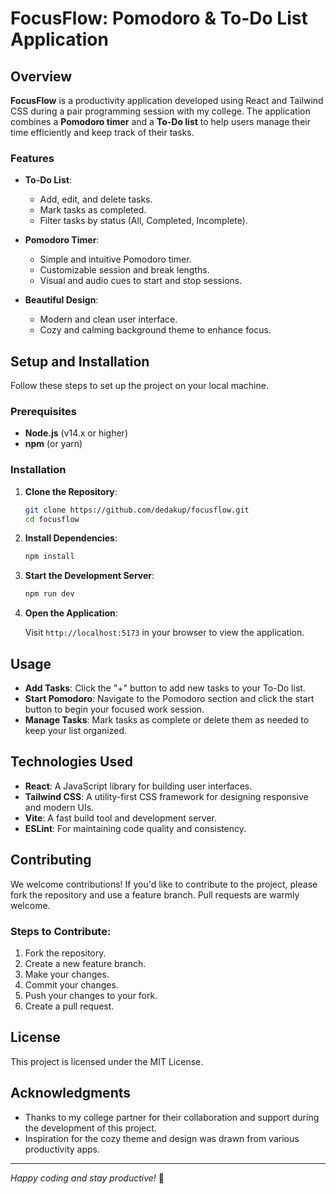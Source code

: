 # FocusFlow: Pomodoro & To-Do List Application

<!-- ![FocusFlow Preview](./path/to/your/image.png) -->

## Overview

**FocusFlow** is a productivity application developed using React and Tailwind CSS during a pair programming session with my college. The application combines a **Pomodoro timer** and a **To-Do list** to help users manage their time efficiently and keep track of their tasks.

### Features

- **To-Do List**: 
  - Add, edit, and delete tasks.
  - Mark tasks as completed.
  - Filter tasks by status (All, Completed, Incomplete).

- **Pomodoro Timer**: 
  - Simple and intuitive Pomodoro timer.
  - Customizable session and break lengths.
  - Visual and audio cues to start and stop sessions.

- **Beautiful Design**:
  - Modern and clean user interface.
  - Cozy and calming background theme to enhance focus.

## Setup and Installation

Follow these steps to set up the project on your local machine.

### Prerequisites

- **Node.js** (v14.x or higher)
- **npm** (or yarn)

### Installation

1. **Clone the Repository**:

    ```bash
    git clone https://github.com/dedakup/focusflow.git
    cd focusflow
    ```

2. **Install Dependencies**:

    ```bash
    npm install
    ```

3. **Start the Development Server**:

    ```bash
    npm run dev
    ```

4. **Open the Application**:

    Visit `http://localhost:5173` in your browser to view the application.

## Usage

- **Add Tasks**: Click the "+" button to add new tasks to your To-Do list.
- **Start Pomodoro**: Navigate to the Pomodoro section and click the start button to begin your focused work session.
- **Manage Tasks**: Mark tasks as complete or delete them as needed to keep your list organized.

## Technologies Used

- **React**: A JavaScript library for building user interfaces.
- **Tailwind CSS**: A utility-first CSS framework for designing responsive and modern UIs.
- **Vite**: A fast build tool and development server.
- **ESLint**: For maintaining code quality and consistency.

## Contributing

We welcome contributions! If you'd like to contribute to the project, please fork the repository and use a feature branch. Pull requests are warmly welcome.

### Steps to Contribute:

1. Fork the repository.
2. Create a new feature branch.
3. Make your changes.
4. Commit your changes.
5. Push your changes to your fork.
6. Create a pull request.

## License

This project is licensed under the MIT License.

## Acknowledgments

- Thanks to my college partner for their collaboration and support during the development of this project.
- Inspiration for the cozy theme and design was drawn from various productivity apps.

---

*Happy coding and stay productive!* 🚀
